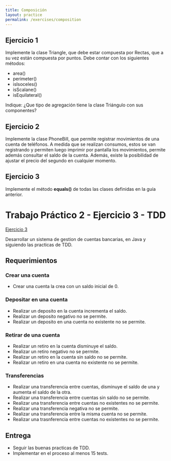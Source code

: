 ```yaml
---
title: Composición
layout: practice
permalink: /exercises/composition
---
```


## Ejercicio 1
Implemente la clase Triangle, que debe estar compuesta por Rectas, que a su vez
están compuesta por puntos. Debe contar con los siguientes métodos:

- area()
- perimeter()
- isIsoceles()
- isScalane()
- isEquilateral()

Indique: ¿Que tipo de agregación tiene la clase Triángulo con sus componentes?

## Ejercicio 2
Implemente la clase PhoneBill, que permite registrar movimientos de una cuenta de
teléfonos. A medida que se realizan consumos, estos se van registrando y permiten luego
imprimir por pantalla los movimientos, permite además consultar el saldo de la cuenta. Además,
existe la posibilidad de ajustar el precio del segundo en cualquier momento.

## Ejercicio 3
Implemente el método **equals()** de todas las clases definidas en la guía anterior.

# Trabajo Práctico 2 - Ejercicio 3 - TDD
[Ejercicio 3](https://classroom.github.com/a/INbuKXvT)

Desarrollar un sistema de gestion de cuentas bancarias,
en Java y siguiendo las practicas de TDD.

## Requerimientos

### Crear una cuenta
- Crear una cuenta la crea con un saldo inicial de 0.

### Depositar en una cuenta
- Realizar un deposito en la cuenta incrementa el saldo.
- Realizar un deposito negativo no se permite.
- Realizar un deposito en una cuenta no existente no se permite.


### Retirar de una cuenta
- Realizar un retiro en la cuenta disminuye el saldo.
- Realizar un retiro negativo no se permite.
- Realizar un retiro en la cuenta sin saldo no se permite.
- Realizar un retiro en una cuenta no existente no se permite.

### Transferencias
- Realizar una transferencia entre cuentas, disminuye el saldo de una y aumenta el saldo de la otra.
- Realizar una transferencia entre cuentas sin saldo no se permite.
- Realizar una transferencia entre cuentas no existentes no se permite.
- Realizar una transferencia negativa no se permite.
- Realizar una transferencia entre la misma cuenta no se permite.
- Realizar una trasnferencia entre cuentas no existentes no se permite.


## Entrega

- Seguir las buenas practicas de TDD.
- Implementar en el proceso al menos 15 tests.
